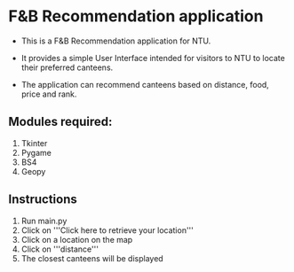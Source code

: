 # F&B Recommendation application

- This is a F&B Recommendation application for NTU.

- It provides a simple User Interface intended for visitors to NTU to locate their preferred canteens.

- The application can recommend canteens based on distance, food, price and rank.

## Modules required:
1) Tkinter
2) Pygame
3) BS4
4) Geopy

## Instructions
1) Run main.py
2) Click on '''Click here to retrieve your location'''
3) Click on a location on the map
4) Click on '''distance'''
5) The closest canteens will be displayed
